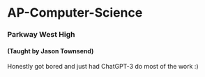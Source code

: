 # AP-Computer-Science
### Parkway West High
#### (Taught by Jason Townsend)

Honestly got bored and just had ChatGPT-3 do most of the work :)
